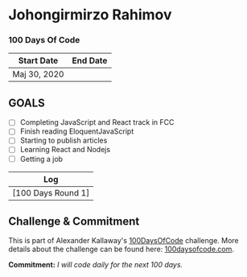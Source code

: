 # Johongirmirzo Rahimov

 

### 100 Days Of Code 
|  Start Date   | End Date     |
| ------------- | ------------ |
| Maj 30, 2020 |  | September 6, 2020|
## GOALS
- [ ] Completing JavaScript and React track in FCC
- [ ] Finish reading EloquentJavaScript
- [ ] Starting to publish articles
- [ ] Learning React and Nodejs 
- [ ] Getting a job

| Log  | 
| --- |
| [100 Days Round 1] | 

## Challenge & Commitment
This is part of Alexander Kallaway's [100DaysOfCode](https://github.com/Kallaway/100-days-of-code "the official repo") challenge. More details about the challenge can be found here: [100daysofcode.com](http://100daysofcode.com/ "100daysofcode.com").

**Commitment:** *I will code daily for the next 100 days.*



 